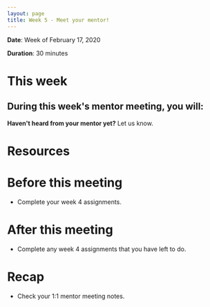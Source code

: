 ```yaml
---
layout: page
title: Week 5 - Meet your mentor!
---
```


**Date**: Week of February 17, 2020

**Duration**: 30 minutes

# This week

During this week's mentor meeting, you will:
- 

**Haven't heard from your mentor yet?** Let us know.

# Resources

# Before this meeting

- Complete your week 4 assignments.

# After this meeting

- Complete any week 4 assignments that you have left to do.

# Recap

- Check your 1:1 mentor meeting notes.